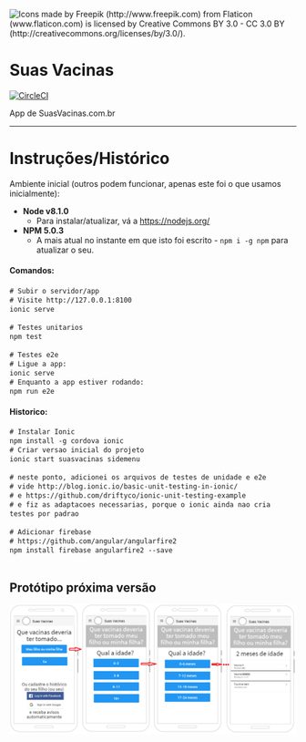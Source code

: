 ![Icons made by Freepik (http://www.freepik.com) from Flaticon (www.flaticon.com) is licensed by Creative Commons BY 3.0 - CC 3.0 BY (http://creativecommons.org/licenses/by/3.0/).](https://avatars3.githubusercontent.com/u/29361579?v=3&s=200)

# Suas Vacinas

[![CircleCI](https://circleci.com/gh/suasvacinas/suasvacinas.svg?style=svg)](https://circleci.com/gh/suasvacinas/suasvacinas)

App de SuasVacinas.com.br

---

# Instruções/Histórico

Ambiente inicial (outros podem funcionar, apenas este foi o que usamos inicialmente):

- **Node v8.1.0**
  - Para instalar/atualizar, vá a https://nodejs.org/
- **NPM 5.0.3**
  - A mais atual no instante em que isto foi escrito - `npm i -g npm` para atualizar o seu.

#### Comandos:

```shell
# Subir o servidor/app
# Visite http://127.0.0.1:8100
ionic serve

# Testes unitarios
npm test

# Testes e2e
# Ligue a app:
ionic serve
# Enquanto a app estiver rodando:
npm run e2e
```



#### Historico:

```shell
# Instalar Ionic
npm install -g cordova ionic
# Criar versao inicial do projeto
ionic start suasvacinas sidemenu

# neste ponto, adicionei os arquivos de testes de unidade e e2e
# vide http://blog.ionic.io/basic-unit-testing-in-ionic/ 
# e https://github.com/driftyco/ionic-unit-testing-example
# e fiz as adaptacoes necessarias, porque o ionic ainda nao cria testes por padrao
 
# Adicionar firebase
# https://github.com/angular/angularfire2
npm install firebase angularfire2 --save


```


## Protótipo próxima versão

![x](_docs/proto-v0.png)
